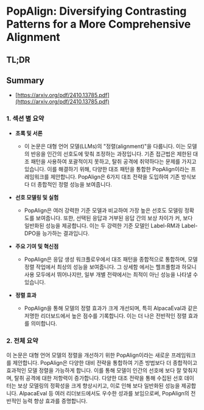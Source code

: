 # PopAlign: Diversifying Contrasting Patterns for a More Comprehensive Alignment
## TL;DR
## Summary
- [https://arxiv.org/pdf/2410.13785.pdf](https://arxiv.org/pdf/2410.13785.pdf)

### 1. 섹션 별 요약

- **초록 및 서론**
  - 이 논문은 대형 언어 모델(LLMs)의 "정렬(alignment)"을 다룹니다. 이는 모델의 반응을 인간의 선호도에 맞춰 조정하는 과정입니다. 기존 접근법은 제한된 대조 패턴을 사용하여 포괄적이지 못하고, 탈취 공격에 취약하다는 문제를 가지고 있습니다. 이를 해결하기 위해, 다양한 대조 패턴을 통합한 PopAlign이라는 프레임워크를 제안합니다. PopAlign은 6가지 대조 전략을 도입하여 기존 방식보다 더 종합적인 정렬 성능을 보여줍니다.

- **선호 모델링 및 실험**
  - PopAlign은 여러 강력한 기준 모델과 비교하여 가장 높은 선호도 모델링 정확도를 보여줍니다. 또한, 선택된 응답과 거부된 응답 간의 보상 차이가 커, 보다 일반화된 성능을 제공합니다. 이는 두 강력한 기준 모델인 Label-RM과 Label-DPO을 능가하는 결과입니다.

- **주요 기여 및 혁신점**
  - PopAlign은 응답 생성 워크플로우에서 대조 패턴을 종합적으로 통합하며, 모델 정렬 작업에서 최상의 성능을 보여줍니다. 그 상세함 에서는 헬프풀함과 하모니사용 모두에서 뛰어나지만, 일부 개별 전략에서는 최적이 아닌 성능을 나타낼 수 있습니다.

- **정렬 효과**
  - PopAlign을 통해 모델의 정렬 효과가 크게 개선되며, 특히 AlpacaEval과 같은 저명한 리더보드에서 높은 점수를 기록합니다. 이는 더 나은 전반적인 정렬 효과를 의미합니다.

### 2. 전체 요약

이 논문은 대형 언어 모델의 정렬을 개선하기 위한 PopAlign이라는 새로운 프레임워크를 제안합니다. PopAlign은 다양한 대비 전략을 통합하여 기존 방법보다 더 종합적이고 효과적인 모델 정렬을 가능하게 합니다. 이를 통해 모델이 인간의 선호에 보다 잘 맞춰지며, 탈취 공격에 대한 저항력이 증가합니다. 다양한 대조 전략을 통해 수집된 선호 데이터는 보상 모델링의 정확성을 크게 향상시키고, 이로 인해 보다 일반화된 성능을 제공합니다. AlpacaEval 등 여러 리더보드에서도 우수한 성과를 보임으로써, PopAlign의 전반적인 능력 향상 효과를 증명합니다.